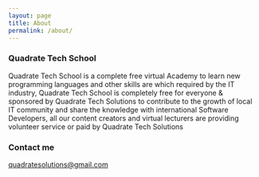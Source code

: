 ```yaml
---
layout: page
title: About
permalink: /about/
---
```


### Quadrate Tech School

Quadrate Tech School is a complete free virtual Academy to learn new programming languages and other skills are which required by the IT industry, Quadrate Tech School is completely free for everyone & sponsored by Quadrate Tech Solutions to contribute to the growth of local IT community and share the knowledge with international Software Developers, all our content creators and virtual lecturers are providing volunteer service or paid by Quadrate Tech Solutions

### Contact me

[quadratesolutions@gmail.com](mailto:quadratesolutions@gmail.com)
